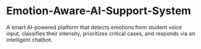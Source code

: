 # Emotion-Aware-AI-Support-System
A smart AI-powered platform that detects emotions from student voice input, classifies their intensity, prioritizes critical cases, and responds via an intelligent chatbot.
